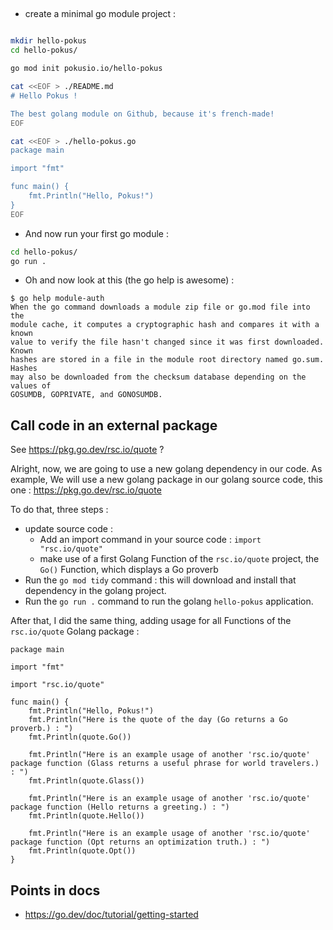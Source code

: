 ## 

* create a minimal go module project : 

```bash

mkdir hello-pokus
cd hello-pokus/

go mod init pokusio.io/hello-pokus

cat <<EOF > ./README.md
# Hello Pokus !

The best golang module on Github, because it's french-made!
EOF

cat <<EOF > ./hello-pokus.go
package main

import "fmt"

func main() {
    fmt.Println("Hello, Pokus!")
}
EOF


```

* And now run your first go module : 

```bash
cd hello-pokus/
go run .
```


* Oh and now look at this (the go help is awesome) :

``` 
$ go help module-auth
When the go command downloads a module zip file or go.mod file into the
module cache, it computes a cryptographic hash and compares it with a known
value to verify the file hasn't changed since it was first downloaded. Known
hashes are stored in a file in the module root directory named go.sum. Hashes
may also be downloaded from the checksum database depending on the values of
GOSUMDB, GOPRIVATE, and GONOSUMDB.

```


## Call code in an external package

See https://pkg.go.dev/rsc.io/quote ?

Alright, now, we are going to use a new golang dependency in our code. As example, We will use a new golang package in our golang source code, this one : https://pkg.go.dev/rsc.io/quote

To do that, three steps : 
* update source code : 
  * Add an import command in your source code : `import "rsc.io/quote"`
  * make use of a first Golang Function of the `rsc.io/quote` project, the `Go()` Function, which displays a Go proverb
* Run the `go mod tidy` command : this will download and install that dependency in the golang project.
* Run the `go run .` command to run the golang `hello-pokus` application.

After that, I did the same thing, adding usage for all Functions of the `rsc.io/quote` Golang package : 

```Golang
package main

import "fmt"

import "rsc.io/quote"

func main() {
	fmt.Println("Hello, Pokus!")
	fmt.Println("Here is the quote of the day (Go returns a Go proverb.) : ")
	fmt.Println(quote.Go())
	
	fmt.Println("Here is an example usage of another 'rsc.io/quote' package function (Glass returns a useful phrase for world travelers.) : ")
	fmt.Println(quote.Glass())
	
	fmt.Println("Here is an example usage of another 'rsc.io/quote' package function (Hello returns a greeting.) : ")
	fmt.Println(quote.Hello())
	
	fmt.Println("Here is an example usage of another 'rsc.io/quote' package function (Opt returns an optimization truth.) : ")
	fmt.Println(quote.Opt())
}
```



## Points in docs

* https://go.dev/doc/tutorial/getting-started
